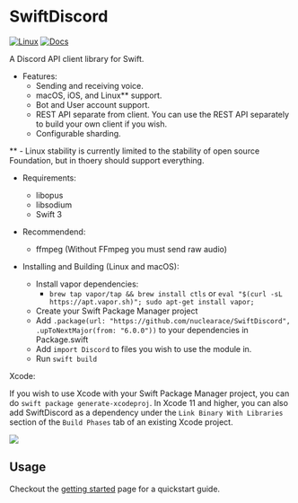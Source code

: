 # SwiftDiscord

[![Linux](https://github.com/fwcd/swift-discord/actions/workflows/linux.yml/badge.svg)](https://github.com/fwcd/swift-discord/actions/workflows/linux.yml)
[![Docs](https://github.com/fwcd/swift-discord/actions/workflows/docs.yml/badge.svg)](https://fwcd.github.io/swift-discord)

A Discord API client library for Swift.

- Features:
  - Sending and receiving voice.
  - macOS, iOS, and Linux\*\* support.
  - Bot and User account support.
  - REST API separate from client. You can use the REST API separately to build your own client if you wish.
  - Configurable sharding.

\*\* - Linux stability is currently limited to the stability of open source Foundation, but in thoery should support everything.

- Requirements:
  - libopus
  - libsodium
  - Swift 3

- Recommendend:
  - ffmpeg (Without FFmpeg you must send raw audio)


- Installing and Building (Linux and macOS):
    - Install vapor dependencies:
        - `brew tap vapor/tap && brew install ctls` or `eval "$(curl -sL https://apt.vapor.sh)"; sudo apt-get install vapor;`
    - Create your Swift Package Manager project
    - Add `.package(url: "https://github.com/nuclearace/SwiftDiscord", .upToNextMajor(from: "6.0.0"))` to your dependencies in Package.swift
    - Add `import Discord` to files you wish to use the module in.
    - Run `swift build`

Xcode:

If you wish to use Xcode with your Swift Package Manager project, you can do `swift package generate-xcodeproj`.  In Xcode 11 and higher, you can also add SwiftDiscord as a dependency under the `Link Binary With Libraries` section of the `Build Phases` tab of an existing Xcode project.

![](https://i.imgur.com/JR97eTO.png)

## Usage

Checkout the [getting started](https://nuclearace.github.io/SwiftDiscord/getting-started.html) page for a quickstart guide.
